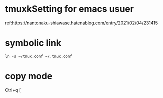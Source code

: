 # tmuxkSetting for emacs usuer
ref:https://nantonaku-shiawase.hatenablog.com/entry/2021/02/04/231415
# symbolic link
`ln -s ~/tmux.conf ~/.tmux.conf`
# copy mode
Ctrl+q [
